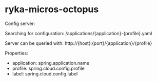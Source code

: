 # ryka-micros-octopus

Config server:

Searching for configuration: /applications/{application}-{profile}.yaml

Server can be queried with: http://{host}:{port}/{application}/{profile}

Properties:
* application: spring.application.name
* profile: spring.cloud.config.profile
* label: spring.cloud.config.label